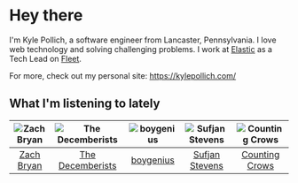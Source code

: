 # Hey there


I'm Kyle Pollich, a software engineer from Lancaster, Pennsylvania. I love web technology and solving challenging problems.
I work at [Elastic](https://www.elastic.co/) as a Tech Lead on [Fleet](https://www.elastic.co/guide/en/fleet/current/fleet-overview.html).

For more, check out my personal site: https://kylepollich.com/

## What I'm listening to lately

<!-- begin artists -->
  |![Zach Bryan](https://i.scdn.co/image/ab6761610000f1784fd54df35bfcfa0fc9fc2da7)|![The Decemberists](https://i.scdn.co/image/ab6761610000f178ad12e7af41c3a1903d1273b8)|![boygenius](https://i.scdn.co/image/ab6761610000f1781a6373c01e8b86e289859f57)|![Sufjan Stevens](https://i.scdn.co/image/ab6761610000f178b80dd6b23c5c04d62d9aa0c6)|![Counting Crows](https://i.scdn.co/image/ab6761610000f178a6f88c86470fd6350f4a5535)|
  |:---:|:---:|:---:|:---:|:---:|
  |[Zach Bryan](https://open.spotify.com/artist/40ZNYROS4zLfyyBSs2PGe2)|[The Decemberists](https://open.spotify.com/artist/7ITd48RbLVpUfheE7B86o2)|[boygenius](https://open.spotify.com/artist/1hLiboQ98IQWhpKeP9vRFw)|[Sufjan Stevens](https://open.spotify.com/artist/4MXUO7sVCaFgFjoTI5ox5c)|[Counting Crows](https://open.spotify.com/artist/0vEsuISMWAKNctLlUAhSZC)|
<!-- end artists -->
